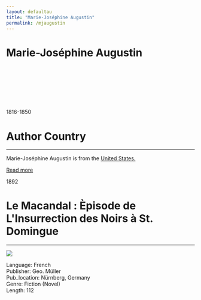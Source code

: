 ```yaml
---
layout: defaultau
title: "Marie-Joséphine Augustin"
permalink: /mjaugustin
---
```

<!-- partial:index.partial.html -->
<div class="content">
    <h1>Marie-Joséphine Augustin</h1>
    <div class="quote">
        <div><img src="" class="logo"></div>
    </div>
    <div class="timeline">
        <div style="padding-bottom:100px;"></div>
        <div class="block">
            <div class="date right"><p class="right">1816-1850 </p></div>
            <div class="dot"></div>
            <div class="left first">
            <div class="author_country">
                <h1>Author Country</h1><hr>
          <div class="aclocation">  <p>Marie-Joséphine Augustin is from the <a href="http://localhost:4000/1">United States.</a></p></div>
                <div class="acreadmore"><a href="#" target="_blank">Read more</a></div>
            </div>
            </div>
        </div>
        <div class="block">
            <div class="date left"><p class="left">1892</p></div>
            <div class="dot"></div>
            <div class="right">
                <h1>Le Macandal : Èpisode de L'Insurrection des Noirs à St. Domingue</h1><hr>
                <p><img src="https://m.media-amazon.com/images/I/41c1ZwrFnNL._SY291_BO1,204,203,200_QL40_FMwebp_.jpg"></p>
                <p>
                Language: French<br/>
                Publisher: Geo. Müller<br/>
                Pub_location: Nürnberg, Germany<br/>
                Genre: Fiction (Novel)<br/>
                Length: 112<br/>                   </p>
            </div>
        </div>

